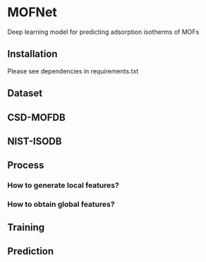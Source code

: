 # MOFNet
Deep learning model for predicting adsorption isotherms of MOFs

## Installation
Please see dependencies in requirements.txt

## Dataset
## CSD-MOFDB

## NIST-ISODB

## Process
### How to generate local features?

### How to obtain global features?

## Training

## Prediction

